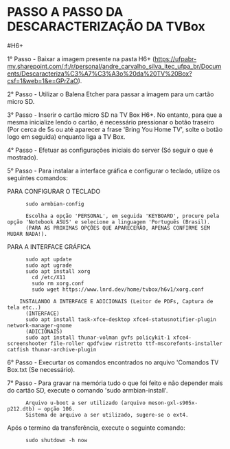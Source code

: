 # PASSO A PASSO DA DESCARACTERIZAÇÃO DA TVBox

#H6+

1° Passo - Baixar a imagem presente na pasta H6+ (https://ufpabr-my.sharepoint.com/:f:/r/personal/andre_carvalho_silva_itec_ufpa_br/Documents/Descaracteriza%C3%A7%C3%A3o%20da%20TV%20Box?csf=1&web=1&e=GPrZaO).

2° Passo - Utilizar o Balena Etcher para passar a imagem para um cartão micro SD.

3° Passo - Inserir o cartão micro SD na TV Box H6+. No entanto, para que a mesma inicialize lendo o cartão, é necessário pressionar o botão traseiro (Por cerca de 5s ou até aparecer a frase 'Bring You Home TV', solte o botão logo em seguida) enquanto liga a TV Box.

4° Passo - Efetuar as configurações iniciais do server (Só seguir o que é mostrado).

5° Passo - Para instalar a interface gráfica e configurar o teclado, utilize os seguintes comandos:

PARA CONFIGURAR O TECLADO

          sudo armbian-config

          Escolha a opção 'PERSONAL', em seguida 'KEYBOARD', procure pela opção 'Notebook ASUS' e selecione a linguagem 'Portuguẽs (Brasil).
          (PARA AS PROXIMAS OPÇÕES QUE APARECERÃO, APENAS CONFIRME SEM MUDAR NADA!).
           
PARA A INTERFACE GRÁFICA
           
          sudo apt update
          sudo apt ugrade
          sudo apt install xorg
            cd /etc/X11
            sudo rm xorg.conf
            sudo wget https://www.lnrd.dev/home/tvbox/h6v1/xorg.conf

        INSTALANDO A INTERFACE E ADICIONAIS (Leitor de PDFs, Captura de tela etc..)
          (INTERFACE)
          sudo apt install task-xfce-desktop xfce4-statusnotifier-plugin network-manager-gnome 
          (ADICIONAIS)
          sudo apt install thunar-volman gvfs policykit-1 xfce4-screenshooter file-roller qpdfview ristretto ttf-mscorefonts-installer catfish thunar-archive-plugin

6° Passo - Execurtar os comandos encontrados no arquivo 'Comandos TV Box.txt (Se necessário).

7° Passo - Para gravar na memória tudo o que foi feito e não depender mais do cartão SD, execute o comando 'sudo armbian-install'.

          Arquivo u-boot a ser utilizado (arquivo meson-gxl-s905x-p212.dtb) – opção 106.
          Sistema de arquivo a ser utilizado, sugere-se o ext4.
          
   Após o termino da transferẽncia, execute o seguinte comando:

          sudo shutdown -h now
